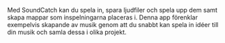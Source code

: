 Med SoundCatch kan du spela in, spara ljudfiler och spela upp dem samt skapa mappar som inspelningarna placeras i. Denna app förenklar exempelvis skapande av musik genom att du snabbt kan spela in idéer till din musik och samla dessa i olika projekt.
